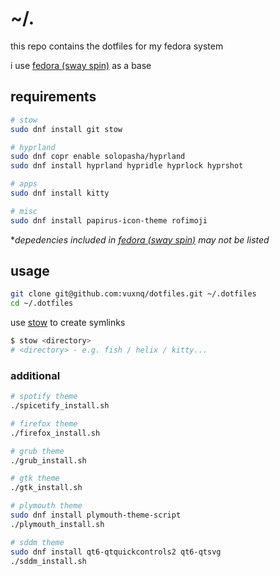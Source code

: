 # ~/.
this repo contains the dotfiles for my fedora system

i use [fedora (sway spin)](https://fedoraproject.org/spins/sway) as a base

## requirements
```sh
# stow
sudo dnf install git stow

# hyprland
sudo dnf copr enable solopasha/hyprland
sudo dnf install hyprland hypridle hyprlock hyprshot

# apps
sudo dnf install kitty

# misc
sudo dnf install papirus-icon-theme rofimoji
```
\*_depedencies included in [fedora (sway spin)](https://fedoraproject.org/spins/sway) may not be listed_

## usage
```sh
git clone git@github.com:vuxnq/dotfiles.git ~/.dotfiles
cd ~/.dotfiles
```

use [stow](https://www.gnu.org/software/stow/) to create symlinks
```sh
$ stow <directory>
# <directory> - e.g. fish / helix / kitty...
```

### additional
```sh
# spotify theme
./spicetify_install.sh

# firefox theme
./firefox_install.sh

# grub theme
./grub_install.sh

# gtk theme
./gtk_install.sh

# plymouth theme
sudo dnf install plymouth-theme-script
./plymouth_install.sh

# sddm theme
sudo dnf install qt6-qtquickcontrols2 qt6-qtsvg
./sddm_install.sh
```
